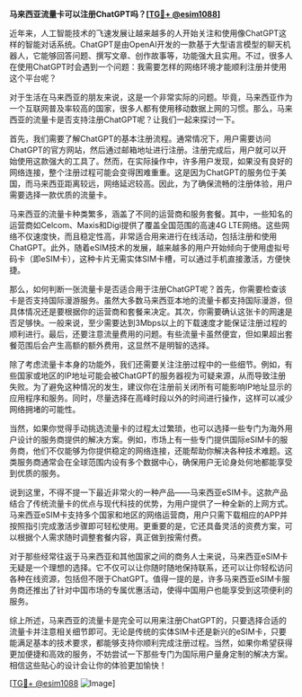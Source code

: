 **马来西亚流量卡可以注册ChatGPT吗？[[TG💪+ @esim1088](https://t.me/s/esim1088)]**

近年来，人工智能技术的飞速发展让越来越多的人开始关注和使用像ChatGPT这样的智能对话系统。ChatGPT是由OpenAI开发的一款基于大型语言模型的聊天机器人，它能够回答问题、撰写文章、创作故事等，功能强大且实用。不过，很多人在使用ChatGPT时会遇到一个问题：我需要怎样的网络环境才能顺利注册并使用这个平台呢？

对于生活在马来西亚的朋友来说，这是一个非常实际的问题。毕竟，马来西亚作为一个互联网普及率较高的国家，很多人都有使用移动数据上网的习惯。那么，马来西亚的流量卡是否支持注册ChatGPT呢？让我们一起来探讨一下。

首先，我们需要了解ChatGPT的基本注册流程。通常情况下，用户需要访问ChatGPT的官方网站，然后通过邮箱地址进行注册。注册完成后，用户就可以开始使用这款强大的工具了。然而，在实际操作中，许多用户发现，如果没有良好的网络连接，整个注册过程可能会变得困难重重。这是因为ChatGPT的服务位于美国，而马来西亚距离较远，网络延迟较高。因此，为了确保流畅的注册体验，用户需要选择一款优质的流量卡。

马来西亚的流量卡种类繁多，涵盖了不同的运营商和服务套餐。其中，一些知名的运营商如Celcom、Maxis和Digi提供了覆盖全国范围的高速4G LTE网络。这些网络不仅速度快，而且稳定性高，非常适合用来进行在线活动，包括注册和使用ChatGPT。此外，随着eSIM技术的发展，越来越多的用户开始倾向于使用虚拟号码卡（即eSIM卡），这种卡片无需实体SIM卡槽，可以通过手机直接激活，方便快捷。

那么，如何判断一张流量卡是否适合用于注册ChatGPT呢？首先，你需要检查该卡是否支持国际漫游服务。虽然大多数马来西亚本地的流量卡都支持国际漫游，但具体情况还是要根据你的运营商和套餐来决定。其次，你需要确认这张卡的网速是否足够快。一般来说，至少需要达到3Mbps以上的下载速度才能保证注册过程的顺利进行。最后，还要注意流量费用的问题。有些流量卡虽然便宜，但如果超出套餐范围后会产生高额的额外费用，这显然不是明智的选择。

除了考虑流量卡本身的功能外，我们还需要关注注册过程中的一些细节。例如，有些国家或地区的IP地址可能会被ChatGPT的服务器视为可疑来源，从而导致注册失败。为了避免这种情况的发生，建议你在注册前关闭所有可能影响IP地址显示的应用程序和服务。同时，尽量选择在高峰时段以外的时间进行操作，这样可以减少网络拥堵的可能性。

当然，如果你觉得手动挑选流量卡的过程太过繁琐，也可以选择一些专门为海外用户设计的服务商提供的解决方案。例如，市场上有一些专门提供国际eSIM卡的服务商，他们不仅能够为你提供稳定的网络连接，还能帮助你解决各种技术难题。这类服务商通常会在全球范围内设有多个数据中心，确保用户无论身处何地都能享受到优质的服务。

说到这里，不得不提一下最近非常火的一种产品——马来西亚eSIM卡。这款产品结合了传统流量卡的优点与现代科技的优势，为用户提供了一种全新的上网方式。马来西亚eSIM卡支持多个国家和地区的网络运营商，用户只需下载相应的APP并按照指引完成激活步骤即可轻松使用。更重要的是，它还具备灵活的资费方案，可以根据个人需求随时调整套餐内容，真正做到按需付费。

对于那些经常往返于马来西亚和其他国家之间的商务人士来说，马来西亚eSIM卡无疑是一个理想的选择。它不仅可以让你随时随地保持联系，还可以让你轻松访问各种在线资源，包括但不限于ChatGPT。值得一提的是，许多马来西亚eSIM卡服务商还推出了针对中国市场的专属优惠活动，使得中国用户也能享受到这项便利的服务。

综上所述，马来西亚的流量卡是完全可以用来注册ChatGPT的，只要选择合适的流量卡并注意相关细节即可。无论是传统的实体SIM卡还是新兴的eSIM卡，只要能满足基本的技术要求，都能够支持你顺利完成注册过程。当然，如果你希望获得更加便捷和高效的服务，不妨尝试一下那些专门为国际用户量身定制的解决方案。相信这些贴心的设计会让你的体验更加愉快！

[[TG💪+ @esim1088](https://t.me/s/esim1088) ![Image](https://i.postimg.cc/4NQfJmqS/Snipaste-2025-05-13-00-14-12.png)]